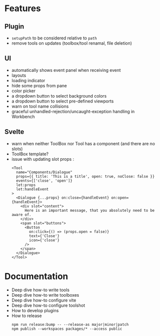 # Features

## Plugin

- `setupPath` to be considered relative to `path`
- remove tools on updates (toolbox/tool renamal, file deletion)

## UI

- automatically shows event panel when receiving event
- layouts
- loading indicator
- hide some props from pane
- color picker
- a dropdown button to select background colors
- a dropdown button to select pre-defined viewports
- warn on tool name collisions
- graceful unhandled-rejection/uncaught-exception handling in Workbench

## Svelte

- warn when neither ToolBox nor Tool has a component (and there are no slots)
- ToolBox template?
- issue with updating slot props :
  ```svelte
  <Tool
    name="Components/Dialogue"
    props={{ title: 'This is a title', open: true, noClose: false }}
    events={['close', 'open']}
    let:props
    let:handleEvent
  >
    <Dialogue {...props} on:close={handleEvent} on:open={handleEvent}>
      <div slot="content">
        Here is an important message, that you absolutely need to be aware of.
      </div>
      <span slot="buttons">
        <Button
          on:click={() => (props.open = false)}
          text={'Close'}
          icon={'close'}
        />
      </span>
    </Dialogue>
  </Tool>
  ```

# Documentation

- Deep dive how-to write tools
- Deep dive how-to write toolboxes
- Deep dive how-to configure vite
- Deep dive how-to configure toolshot
- How to develop plugins
- How to release
  ```shell
  npm run release:bump -- --release-as major|minor|patch
  npm publish --workspaces packages/* --access public
  ```
